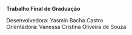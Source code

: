 <b>Trabalho Final de Graduação</b>

Desenvolvedora: Yasmin Bacha Castro<br>
Orientadora: Vanessa Cristina Oliveira de Souza
